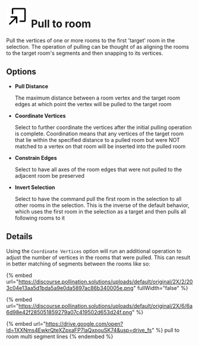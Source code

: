 # ![](../../.gitbook/assets/pull-to-room.svg#thumbnail) Pull to room

Pull the vertices of one or more rooms to the first 'target' room in the selection. The operation of pulling can be thought of as aligning the rooms to the target room's segments and then snapping to its vertices.

## Options

* **Pull Distance**

  The maximum distance between a room vertex and the target room edges at which point the vertex will be pulled to the target room

* **Coordinate Vertices**

  Select to further coordinate the vertices after the initial pulling operation is complete. Coordination means that any vertices of the target room that lie within the specified distance to a pulled room but were NOT matched to a vertex on that room will be inserted into the pulled room

* **Constrain Edges**

  Select to have all axes of the room edges that were not pulled to the adjacent room be preserved

* **Invert Selection**

  Select to have the command pull the first room in the selection to all other rooms in the selection. This is the inverse of the default behavior, which uses the first room in the selection as a target and then pulls all following rooms to it

## Details

Using the `Coordinate Vertices` option will run an additional operation to adjust the number of vertices in the rooms that were pulled. This can result in better matching of segments between the rooms like so:

{% embed url="https://discourse.pollination.solutions/uploads/default/original/2X/2/203c04e13aa5d1bda5a9e0da5897ac86b340005e.png" fullWidth="false" %}

{% embed url="https://discourse.pollination.solutions/uploads/default/original/2X/6/6a6d98e42f285051859279a07c419502d653d24f.png" %}

{% embed url="https://drive.google.com/open?id=1XXNms4EwkrQteXZpxaFP7laQxpouSK74&usp=drive_fs" %}
pull to room multi segment lines
{% endembed %}

<style>
img[src*="#thumbnail"] {
   width:50px;
   height:50px;
}
</style>